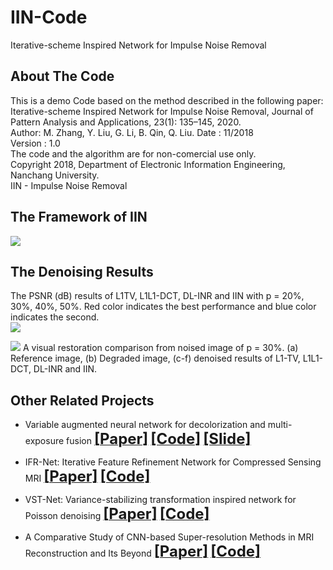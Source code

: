 # IIN-Code
Iterative-scheme Inspired Network for Impulse Noise Removal  
## About The Code
This is a demo Code based on the method described in the following paper:   
Iterative-scheme Inspired Network for Impulse Noise Removal, Journal of Pattern Analysis and Applications, 23(1): 135–145, 2020.  
Author: M. Zhang, Y. Liu, G. Li, B. Qin, Q. Liu.
Date : 11/2018  
Version : 1.0   
The code and the algorithm are for non-comercial use only.   
Copyright 2018, Department of Electronic Information Engineering, Nanchang University.   
IIN - Impulse Noise Removal  

## The Framework of IIN
![](./figs/fig1.png)   
 
## The Denoising Results
The PSNR (dB) results of L1TV, L1L1-DCT, DL-INR and IIN with p = 20%, 30%, 40%, 50%. Red color indicates the best performance and blue color indicates the second.  
![](./figs/tab1.jpg)   


![](./figs/fig6.png) 
A visual restoration comparison from noised image of p = 30%.  (a) Reference image, (b) Degraded image, (c-f) denoised results of L1-TV, L1L1-DCT, DL-INR and IIN.





## Other Related Projects
  * Variable augmented neural network for decolorization and multi-exposure fusion [<font size=5>**[Paper]**</font>](https://www.sciencedirect.com/science/article/abs/pii/S1566253517305298)   [<font size=5>**[Code]**</font>](https://github.com/yqx7150/DecolorNet_FusionNet_code)   [<font size=5>**[Slide]**</font>](https://github.com/yqx7150/EDAEPRec/tree/master/Slide)
  
  * IFR-Net: Iterative Feature Refinement Network for Compressed Sensing MRI [<font size=5>**[Paper]**</font>](https://ieeexplore.ieee.org/document/8918016)   [<font size=5>**[Code]**</font>](https://github.com/yqx7150/IFR-Net-Code)

  * VST-Net: Variance-stabilizing transformation inspired network for Poisson denoising [<font size=5>**[Paper]**</font>](https://www.sciencedirect.com/science/article/pii/S1047320319301439)   [<font size=5>**[Code]**</font>](https://github.com/yqx7150/VST-Net)
  
  * A Comparative Study of CNN-based Super-resolution Methods in MRI Reconstruction and Its Beyond [<font size=5>**[Paper]**</font>](https://sciencedirect.xilesou.top/science/article/abs/pii/S0923596519302358)   [<font size=5>**[Code]**</font>](https://github.com/yqx7150/DCCN)  
